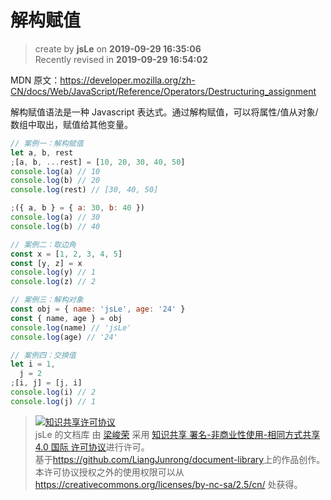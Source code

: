 # 解构赋值

> create by **jsLe** on **2019-09-29 16:35:06**  
> Recently revised in **2019-09-29 16:54:02**

MDN 原文：https://developer.mozilla.org/zh-CN/docs/Web/JavaScript/Reference/Operators/Destructuring_assignment

解构赋值语法是一种 Javascript 表达式。通过解构赋值，可以将属性/值从对象/数组中取出，赋值给其他变量。

```js
// 案例一：解构赋值
let a, b, rest
;[a, b, ...rest] = [10, 20, 30, 40, 50]
console.log(a) // 10
console.log(b) // 20
console.log(rest) // [30, 40, 50]

;({ a, b } = { a: 30, b: 40 })
console.log(a) // 30
console.log(b) // 40

// 案例二：取边角
const x = [1, 2, 3, 4, 5]
const [y, z] = x
console.log(y) // 1
console.log(z) // 2

// 案例三：解构对象
const obj = { name: 'jsLe', age: '24' }
const { name, age } = obj
console.log(name) // 'jsLe'
console.log(age) // '24'

// 案例四：交换值
let i = 1,
  j = 2
;[i, j] = [j, i]
console.log(i) // 2
console.log(j) // 1
```

> <a rel="license" href="http://creativecommons.org/licenses/by-nc-sa/4.0/"><img alt="知识共享许可协议" style="border-width:0" src="https://i.creativecommons.org/l/by-nc-sa/4.0/88x31.png" /></a><br /><span xmlns:dct="http://purl.org/dc/terms/" property="dct:title">jsLe 的文档库</span> 由 <a xmlns:cc="http://creativecommons.org/ns#" href="https://github.com/LiangJunrong/document-library" property="cc:attributionName" rel="cc:attributionURL">梁峻荣</a> 采用 <a rel="license" href="http://creativecommons.org/licenses/by-nc-sa/4.0/">知识共享 署名-非商业性使用-相同方式共享 4.0 国际 许可协议</a>进行许可。<br />基于<a xmlns:dct="http://purl.org/dc/terms/" href="https://github.com/LiangJunrong/document-library" rel="dct:source">https://github.com/LiangJunrong/document-library</a>上的作品创作。<br />本许可协议授权之外的使用权限可以从 <a xmlns:cc="http://creativecommons.org/ns#" href="https://creativecommons.org/licenses/by-nc-sa/2.5/cn/" rel="cc:morePermissions">https://creativecommons.org/licenses/by-nc-sa/2.5/cn/</a> 处获得。
